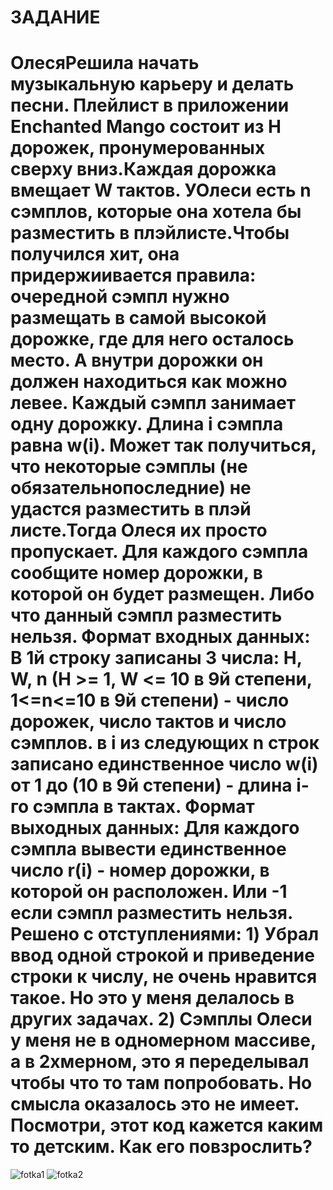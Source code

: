 # ЗАДАНИЕ

<h1>ОлесяРешила начать музыкальную карьеру и делать песни. Плейлист в приложении Enchanted Mango состоит из H дорожек, пронумерованных сверху вниз.Каждая дорожка вмещает W тактов. УОлеси есть n сэмплов, которые она хотела бы разместить в плэйлисте.Чтобы получился хит, она придержиивается правила: очередной сэмпл нужно размещать в самой высокой дорожке, где для него осталось место. А внутри дорожки он должен находиться как можно левее. Каждый сэмпл занимает одну дорожку. Длина i сэмпла равна w(i). Может так получиться, что некоторые сэмплы (не обязательнопоследние) не удастся разместить в плэй листе.Тогда Олеся их просто пропускает.
Для каждого сэмпла сообщите номер дорожки, в которой он будет размещен. Либо что данный сэмпл разместить нельзя.
Формат входных данных: В 1й строку записаны 3 числа: H, W, n (H >= 1, W <= 10 в 9й степени, 1<=n<=10 в 9й степени) - число дорожек, число тактов и число сэмплов.
в i из следующих n строк записано единственное число w(i) от 1 до (10 в 9й степени) - длина i-го сэмпла в тактах.
Формат выходных данных:
Для каждого сэмпла вывести единственное число r(i) - номер дорожки, в которой он расположен. Или -1 если сэмпл разместить нельзя.
Решено с отступлениями:
1) Убрал ввод одной строкой и приведение строки к числу, не очень нравится такое. Но это у меня делалось в других задачах.
2) Сэмплы Олеси у меня не в одномерном массиве, а в 2хмерном, это я переделывал чтобы что то там попробовать. Но смысла оказалось это не имеет. 
Посмотри, этот код кажется каким то детским. Как его повзрослить?</h1>

![fotka1](https://ibb.co/VLNySZR)
![fotka2](https://ibb.co/Gsf964x)